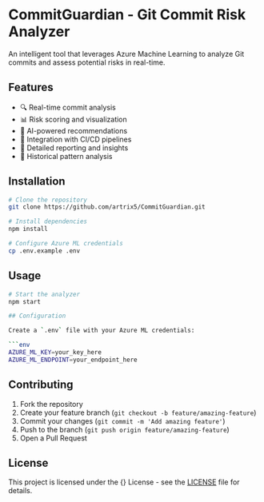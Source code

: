 # CommitGuardian - Git Commit Risk Analyzer

An intelligent tool that leverages Azure Machine Learning to analyze Git commits and assess potential risks in real-time.

## Features

- 🔍 Real-time commit analysis
- 📊 Risk scoring and visualization
- 🤖 AI-powered recommendations
- 🔄 Integration with CI/CD pipelines
- 📑 Detailed reporting and insights
- 🎯 Historical pattern analysis

## Installation

```bash
# Clone the repository
git clone https://github.com/artrix5/CommitGuardian.git

# Install dependencies
npm install

# Configure Azure ML credentials
cp .env.example .env
```

## Usage

```bash
# Start the analyzer
npm start

## Configuration

Create a `.env` file with your Azure ML credentials:

```env
AZURE_ML_KEY=your_key_here
AZURE_ML_ENDPOINT=your_endpoint_here
```

## Contributing

1. Fork the repository
2. Create your feature branch (`git checkout -b feature/amazing-feature`)
3. Commit your changes (`git commit -m 'Add amazing feature'`)
4. Push to the branch (`git push origin feature/amazing-feature`)
5. Open a Pull Request

## License

This project is licensed under the {} License - see the [LICENSE](LICENSE) file for details.
